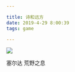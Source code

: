 ```yaml
---

title: 诗和远方
date: 2019-4-29 8:00:39
tags: game

---
```


![](https://res.cloudinary.com/djyqus4uy/image/upload/v1556518105/1200x0_b75kgw.jpg)



塞尔达 荒野之息